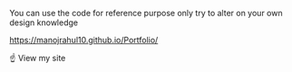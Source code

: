 You can use the code for reference purpose only try to alter on your own design knowledge

https://manojrahul10.github.io/Portfolio/

☝️
View my site
